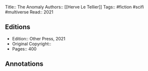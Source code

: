 Title::  The Anomaly
Authors::  [[Herve Le Tellier]]
Tags::  #fiction #scifi #multiverse
Read::  2021

## Editions
- Edition::  Other Press, 2021
- Original Copyright::  
- Pages::  400

## Annotations

